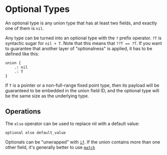# Optional Types
An optional type is any union type that has at least two fields, and exactly one of them is `nil`.

Any type can be turned into an optional type with the `?` prefix operator.
`?T` is syntactic sugar for `nil + T`.  Note that this means that `??T == ?T`.  If you want to guarantee that another layer of "optionalness" is applied, it has to be defined like this:
```foot
union {
    .: nil
    .: T
}
```

If `T` is a pointer or a non-full-range fixed point type, then its payload will be guaranteed to be embedded in the union field ID, and the optional type will be the same size as the underlying type.

## Operations
The `else` operator can be used to replace nil with a default value:
```foot
optional else default_value
```

Optionals can be "unwrapped" with [`if`](../expr/if.md).  If the union contains more than one other field, it's generally better to use [`match`](../expr/match.md)